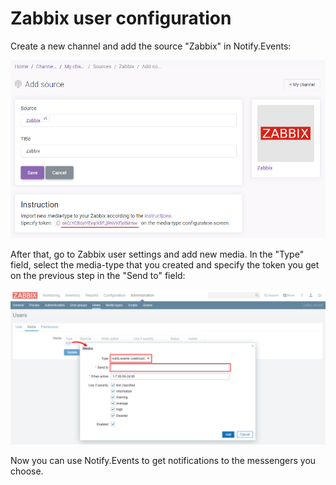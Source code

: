 # Zabbix user configuration

Create a new channel and add the source "Zabbix" in Notify.Events:

![notify-events-token](../../images/notify-events-token.png)

After that, go to Zabbix user settings and add new media. In the "Type" field, select the media-type that you created
and specify the token you get on the previous step in the "Send to" field:

![user](../../images/user.png)

Now you can use Notify.Events to get notifications to the messengers you choose.
